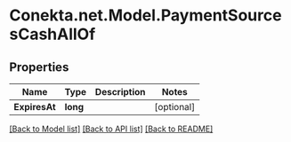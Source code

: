 # Conekta.net.Model.PaymentSourcesCashAllOf

## Properties

Name | Type | Description | Notes
------------ | ------------- | ------------- | -------------
**ExpiresAt** | **long** |  | [optional] 

[[Back to Model list]](../README.md#documentation-for-models) [[Back to API list]](../README.md#documentation-for-api-endpoints) [[Back to README]](../README.md)

